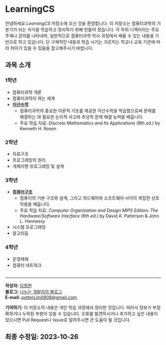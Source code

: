 # LearningCS
안녕하세요 *LearningCS* 저장소에 오신 것을 환영합니다. 이 저장소는 컴퓨터과학의 기본기가 되는 지식을 학습하고 정리하기 위해 만들어 졌습니다. 각 하위 디렉터리는 주요 주제나 강의를 나타내며, 일반적으로 컴퓨터과학 학사 과정에서 배울 수 있는 내용을 기반으로 하고 있습니다. 단 구체적인 내용과 학습 시기는 가르치는 학교나 교육 기관에 따라 차이가 있을 수 있음을 참고해주시기 바랍니다.

## 과목 소개
### 1학년
- 컴퓨터과학 개론
- 컴퓨터과학이 여는 세계
- [**이산수학**](./Discrete%20Mathematics)
  - 컴퓨터과학의 중요한 이론적 기초를 제공한 이산수학을 학습함으로써 문제를 해결하는 데 필요한 논리적 사고와 추상적 문제 해결 능력을 배웁니다.
  - 주요 학습 자료: *Discrete Mathematics and Its Applications (8th ed.)* by Kenneth H. Rosen
### 2학년
 - 자료구조
 - 프로그래밍의 원리
 - 개체지향 프로그래밍 및 설계
### 3학년
- [**컴퓨터구조**](./Computer%20Architecture)
  - 컴퓨터의 기본 구조와 설계, 그리고 하드웨어와 소프트웨어 사이의 복잡한 상호작용을 배웁니다.
  - 주요 학습 자료: *Computer Organization and Design MIPS Edition: The Hardware/Software Interface (6th ed.)* by David A. Patterson & John L. Hennessy
- 시스템 프로그래밍
- 알고리듬
### 4학년
- 운영체제
- 컴퓨터 네트워크
<br></br>
---
**작성자:** <a href="https://github.com/potterLim" target="_blank">임청현</a><br>
**블로그:** <a href="https://potterlim.tistory.com/" target="_blank">나누는 개발자의 블로그</a><br>
**E-mail:** potterLim0808@gmail.com

**기여하기:** 이 저장소의 내용은 개인 학습 과정에서 정리한 것입니다. 따라서 정보가 부정확하거나 누락된 부분이 있을 수 있습니다. 오류를 발견하시거나 추가하고 싶은 내용이 있으시면 Pull Request나 Issue로 알려주시면 큰 도움이 될 것입니다.

**최종 수정일:** 2023-10-26
---

